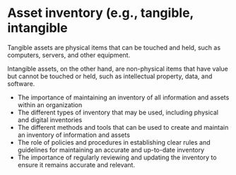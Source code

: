 # Asset inventory (e.g., tangible, intangible

Tangible assets are physical items that can be touched and held, such as computers, servers, and other equipment.&#x20;

Intangible assets, on the other hand, are non-physical items that have value but cannot be touched or held, such as intellectual property, data, and software.

* The importance of maintaining an inventory of all information and assets within an organization
* The different types of inventory that may be used, including physical and digital inventories
* The different methods and tools that can be used to create and maintain an inventory of information and assets
* The role of policies and procedures in establishing clear rules and guidelines for maintaining an accurate and up-to-date inventory
* The importance of regularly reviewing and updating the inventory to ensure it remains accurate and relevant.
